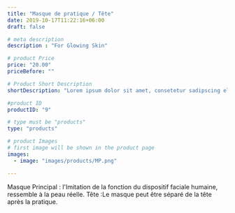 ```yaml
---
title: "Masque de pratique / Tête"
date: 2019-10-17T11:22:16+06:00
draft: false

# meta description
description : "For Glowing Skin"

# product Price
price: "20.00"
priceBefore: ""

# Product Short Description
shortDescription: "Lorem ipsum dolor sit amet, consetetur sadipscing elitr, sed diam nonumy eirmod tempor invidunt ut"

#product ID
productID: "9"

# type must be "products"
type: "products"

# product Images
# first image will be shown in the product page
images:
  - image: "images/products/MP.png"

---
```


Masque Principal : l'Imitation de la fonction du dispositif faciale humaine, ressemble à la peau réelle. 
Tête :Le masque peut être séparé de la tête après la pratique.
